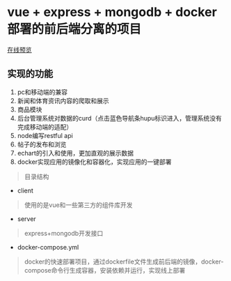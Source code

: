 # vue + express + mongodb + docker 部署的前后端分离的项目

[在线预览](http://175.24.20.162:8080) 

## 实现的功能
1. pc和移动端的兼容
2. 新闻和体育资讯内容的爬取和展示
3. 商品模块
4. 后台管理系统对数据的curd（点击蓝色导航条hupu标识进入，管理系统没有完成移动端的适配）
5. node编写restful api
6. 帖子的发布和浏览
7. echart的引入和使用，更加直观的展示数据
8. docker实现应用的镜像化和容器化，实现应用的一键部署

> 目录结构
  - client  
  > 使用的是vue和一些第三方的组件库开发
  - server 
  > express+mongodb开发接口
  - docker-compose.yml  
  > docker的快速部署项目，通过dockerfile文件生成前后端的镜像，docker-compose命令行生成容器，安装依赖并运行，实现线上部署
  

